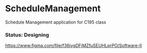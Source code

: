 # ScheduleManagement
Schedule Management application for C195 class

### Status: Designing

https://www.figma.com/file/f36ivgDFjMZfuSEUHLprPO/Software-II

